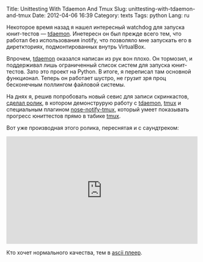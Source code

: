 Title: Unittesting With Tdaemon And Tmux
Slug: unittesting-with-tdaemon-and-tmux
Date: 2012-04-06 16:39
Category: texts
Tags: python
Lang: ru

Некоторое время назад я нашел интересный watchdog для запуска юнит-тестов — [tdaemon][]. Инетересн он был прежде всего тем, что
работал без использования inotify, что позволяло мне запускать его в диреткториях, подмонтированных внутрь VirtualBox.

Впрочем, [tdaemon][] оказался написан из рук вон плохо. Он тормозил, и поддерживал лишь ограниченный список систем для запуска юнит-тестов.
Зато это проект на Python. В итоге, я переписал там основной функционал. Теперь он работает шустро, не грузит зря проц бесконечным поллингом файловой системы.

На днях я, решив попробовать новый севис для записи скринкастов, [сделал ролик][ascii], в котором демонструрую работу с [tdaemon][], [tmux][] и специальным плагином [nose-notify-tmux][], который умеет показывать прогресс юниттестов прямо в табике [tmux][].

Вот уже производная этого ролика, переснятая и с саундтреком:

<iframe src="http://player.vimeo.com/video/39888128" width="500" height="281" frameborder="0" webkitAllowFullScreen mozallowfullscreen allowFullScreen></iframe>

Кто хочет нормального качества, тем в [ascii плеер][ascii].


[tdaemon]: https://github.com/svetlyak40wt/tdaemon/tree/develop
[nose-notify-tmux]: https://github.com/svetlyak40wt/nose-notify-tmux
[tmux]: http://tmux.sourceforge.net/
[nose]: http://pypi.python.org/pypi/nose
[ascii]: http://ascii.io/a/228
